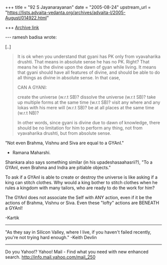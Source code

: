 +++
title = "92 S Jayanarayanan"
date = "2005-08-24"
upstream_url = "https://lists.advaita-vedanta.org/archives/advaita-l/2005-August/014922.html"

+++
[Archive link](https://lists.advaita-vedanta.org/archives/advaita-l/2005-August/014922.html)

--- ramesh badisa <badisa66 at yahoo.com> wrote:

[..]

> It is ok when you understand that gyani has PK only from
> vyavaharika drushti. That means in absolute sense he has no
> PK. Right? That means he is the divine upon the dawn of gyan
> while living. It means that gyani should have all features of
> divine, and should be able to do all things as divine in
> absolute sense. In that case, 
> 
>  
> 
> CAN A GYANI: 
> 
>  
> 
>    create the universe (w.r.t SB)?
>    dissolve the universe (w.r.t SB)?
>    take up multiple forms at the same time (w.r.t SB)?
>    visit any where and any lokas with his mere will (w.r.t
> SB)?
>    be at all places at the same time (w.r.t NB)?
> 
>  In other words, since gyani is divine due to dawn of
> knowledge, there should be no limitation for him to perform
> any thing, not from vyavaharika drushti, but from absolute
> sense.
> 


"Not even Brahma, Vishnu and Siva are equal to a GYAnI." 
- Ramana Maharshi.

Shankara also says something similar (in his
upadeshasaahasrii?), "To a GYAnI, even Brahma and Indra are
pitiable objects."

To ask if a GYAnI is able to create or destroy the universe is
like asking if a king can stitch clothes. Why would a king
bother to stitch clothes when he rules a kingdom with many
tailors, who are ready to do the work for him?

The GYAnI does not associate the Self with ANY action, even if
it be the actions of Brahma, Vishnu or Siva. Even these "lofty"
actions are BENEATH a GYAnI!

-Kartik

-------------------------------------------------------------------
"As they say in Silicon Valley, where I live, if you haven't failed 
recently, you're not trying hard enough." -Keith Devlin



__________________________________ 
Do you Yahoo!? 
Yahoo! Mail - Find what you need with new enhanced search. 
http://info.mail.yahoo.com/mail_250

